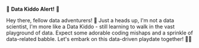 👶 **Data Kiddo Alert!** 👶

Hey there, fellow data adventurers! 
🚀 Just a heads up, I'm not a data scientist, I'm more like a Data Kiddo - still learning to walk in the vast playground of data. Expect some adorable coding mishaps and a sprinkle of data-related babble. Let's embark on this data-driven playdate together! 🍼✨

<!---
sakovitz/sakovitz is a ✨ special ✨ repository because its `README.md` (this file) appears on your GitHub profile.
You can click the Preview link to take a look at your changes.
--->
